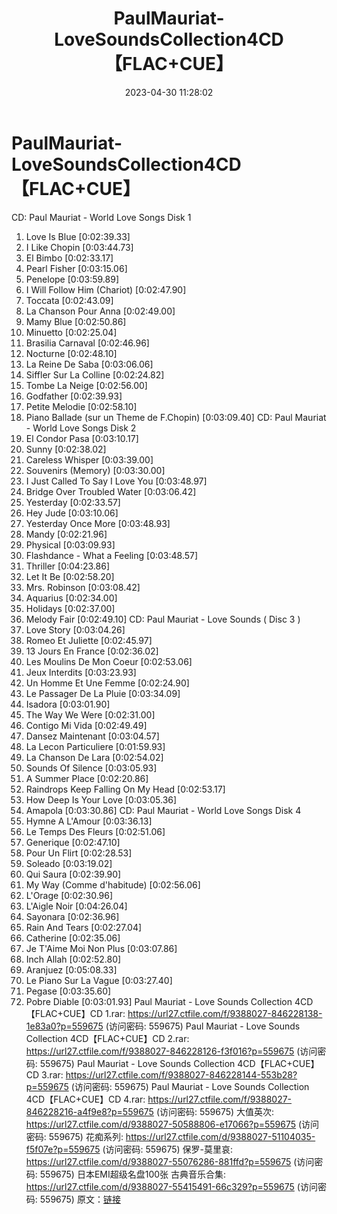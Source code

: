 ﻿---
title: PaulMauriat-LoveSoundsCollection4CD【FLAC+CUE】
date: 2023-04-30 11:28:02
categories: 古典音乐、新世纪、纯音雅乐
tags: 纯音雅乐
---
# PaulMauriat-LoveSoundsCollection4CD【FLAC+CUE】

CD: Paul Mauriat - World Love Songs Disk
1
01. Love Is Blue [0:02:39.33]
02. I Like Chopin [0:03:44.73]
03. El Bimbo [0:02:33.17]
04. Pearl Fisher [0:03:15.06]
05. Penelope [0:03:59.89]
06. I Will Follow Him (Chariot) [0:02:47.90]
07. Toccata [0:02:43.09]
08. La Chanson Pour Anna [0:02:49.00]
09. Mamy Blue [0:02:50.86]
10. Minuetto [0:02:25.04]
11. Brasilia Carnaval [0:02:46.96]
12. Nocturne [0:02:48.10]
13. La Reine De Saba [0:03:06.06]
14. Siffler Sur La Colline [0:02:24.82]
15. Tombe La Neige [0:02:56.00]
16. Godfather [0:02:39.93]
17. Petite Melodie [0:02:58.10]
18. Piano Ballade (sur un Theme de F.Chopin) [0:03:09.40]
CD: Paul Mauriat - World Love Songs Disk 2
01. El Condor Pasa [0:03:10.17]
02. Sunny [0:02:38.02]
03. Careless Whisper [0:03:39.00]
04. Souvenirs (Memory) [0:03:30.00]
05. I Just Called To Say I Love You [0:03:48.97]
06. Bridge Over Troubled Water [0:03:06.42]
07. Yesterday [0:02:33.57]
08. Hey Jude [0:03:10.06]
09. Yesterday Once More [0:03:48.93]
10. Mandy [0:02:21.96]
11. Physical [0:03:09.93]
12. Flashdance - What a Feeling [0:03:48.57]
13. Thriller [0:04:23.86]
14. Let It Be [0:02:58.20]
15. Mrs. Robinson [0:03:08.42]
16. Aquarius [0:02:34.00]
17. Holidays [0:02:37.00]
18. Melody Fair [0:02:49.10]
CD: Paul Mauriat - Love Sounds ( Disc 3 )
01. Love Story [0:03:04.26]
02. Romeo Et Juliette [0:02:45.97]
03. 13 Jours En France [0:02:36.02]
04. Les Moulins De Mon Coeur [0:02:53.06]
05. Jeux Interdits [0:03:23.93]
06. Un Homme Et Une Femme [0:02:24.90]
07. Le Passager De La Pluie [0:03:34.09]
08. Isadora [0:03:01.90]
09. The Way We Were [0:02:31.00]
10. Contigo Mi Vida [0:02:49.49]
11. Dansez Maintenant [0:03:04.57]
12. La Lecon Particuliere [0:01:59.93]
13. La Chanson De Lara [0:02:54.02]
14. Sounds Of Silence [0:03:05.93]
15. A Summer Place [0:02:20.86]
16. Raindrops Keep Falling On My Head [0:02:53.17]
17. How Deep Is Your Love [0:03:05.36]
18. Amapola [0:03:30.86]
CD: Paul Mauriat - World Love Songs Disk 4
01. Hymne A L'Amour [0:03:36.13]
02. Le Temps Des Fleurs [0:02:51.06]
03. Generique [0:02:47.10]
04. Pour Un Flirt [0:02:28.53]
05. Soleado [0:03:19.02]
06. Qui Saura [0:02:39.90]
07. My Way (Comme d'habitude) [0:02:56.06]
08. L'Orage [0:02:30.96]
09. L'Aigle Noir [0:04:26.04]
10. Sayonara [0:02:36.96]
11. Rain And Tears [0:02:27.04]
12. Catherine [0:02:35.06]
13. Je T'Aime Moi Non Plus [0:03:07.86]
14. Inch Allah [0:02:52.80]
15. Aranjuez [0:05:08.33]
16. Le Piano Sur La Vague [0:03:27.40]
17. Pegase [0:03:35.60]
18. Pobre Diable [0:03:01.93]
Paul Mauriat - Love Sounds Collection 4CD【FLAC+CUE】CD 1.rar:
https://url27.ctfile.com/f/9388027-846228138-1e83a0?p=559675
(访问密码: 559675)
Paul Mauriat - Love Sounds Collection 4CD【FLAC+CUE】CD 2.rar:
https://url27.ctfile.com/f/9388027-846228126-f3f016?p=559675
(访问密码: 559675)
Paul Mauriat - Love Sounds Collection 4CD【FLAC+CUE】CD 3.rar:
https://url27.ctfile.com/f/9388027-846228144-553b28?p=559675
(访问密码: 559675)
Paul Mauriat - Love Sounds Collection 4CD【FLAC+CUE】CD 4.rar:
https://url27.ctfile.com/f/9388027-846228216-a4f9e8?p=559675
(访问密码: 559675)
大值英次: https://url27.ctfile.com/d/9388027-50588806-e17066?p=559675
(访问密码: 559675)
花痴系列: https://url27.ctfile.com/d/9388027-51104035-f5f07e?p=559675
(访问密码: 559675)
保罗-莫里哀: https://url27.ctfile.com/d/9388027-55076286-881ffd?p=559675
(访问密码: 559675)
日本EMI超级名盘100张 古典音乐合集: https://url27.ctfile.com/d/9388027-55415491-66c329?p=559675
(访问密码: 559675)
原文：[链接](https://blog.sina.com.cn/s/blog_1647c7e76010311oa.html)